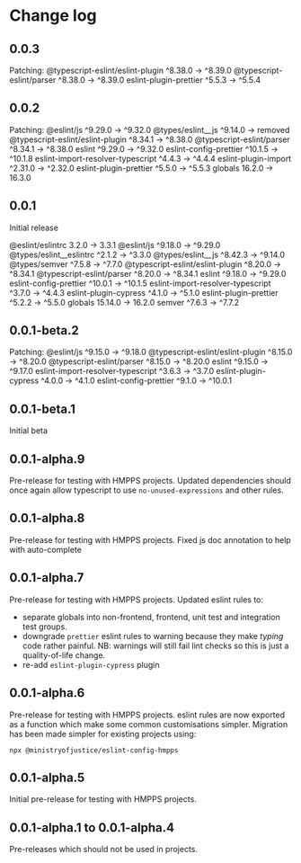 # Change log

## 0.0.3

Patching:
 @typescript-eslint/eslint-plugin   ^8.38.0  →  ^8.39.0
 @typescript-eslint/parser          ^8.38.0  →  ^8.39.0
 eslint-plugin-prettier              ^5.5.3  →   ^5.5.4

## 0.0.2

Patching:
 @eslint/js                         ^9.29.0  →  ^9.32.0
 @types/eslint__js                  ^9.14.0  →  removed
 @typescript-eslint/eslint-plugin   ^8.34.1  →  ^8.38.0
 @typescript-eslint/parser          ^8.34.1  →  ^8.38.0
 eslint                             ^9.29.0  →  ^9.32.0
 eslint-config-prettier             ^10.1.5  →  ^10.1.8
 eslint-import-resolver-typescript   ^4.4.3  →   ^4.4.4
 eslint-plugin-import               ^2.31.0  →  ^2.32.0
 eslint-plugin-prettier              ^5.5.0  →   ^5.5.3
 globals                             16.2.0  →   16.3.0

## 0.0.1

Initial release

 @eslint/eslintrc                     3.2.0  →    3.3.1
 @eslint/js                         ^9.18.0  →  ^9.29.0
 @types/eslint__eslintrc             ^2.1.2  →   ^3.3.0
 @types/eslint__js                  ^8.42.3  →  ^9.14.0
 @types/semver                       ^7.5.8  →   ^7.7.0
 @typescript-eslint/eslint-plugin   ^8.20.0  →  ^8.34.1
 @typescript-eslint/parser          ^8.20.0  →  ^8.34.1
 eslint                             ^9.18.0  →  ^9.29.0
 eslint-config-prettier             ^10.0.1  →  ^10.1.5
 eslint-import-resolver-typescript   ^3.7.0  →   ^4.4.3
 eslint-plugin-cypress               ^4.1.0  →   ^5.1.0
 eslint-plugin-prettier              ^5.2.2  →   ^5.5.0
 globals                            15.14.0  →   16.2.0
 semver                              ^7.6.3  →   ^7.7.2

## 0.0.1-beta.2

Patching:
  @eslint/js                         ^9.15.0  →  ^9.18.0
  @typescript-eslint/eslint-plugin   ^8.15.0  →  ^8.20.0
  @typescript-eslint/parser          ^8.15.0  →  ^8.20.0
  eslint                             ^9.15.0  →  ^9.17.0
  eslint-import-resolver-typescript   ^3.6.3  →   ^3.7.0
  eslint-plugin-cypress               ^4.0.0  →   ^4.1.0
  eslint-config-prettier              ^9.1.0  →  ^10.0.1


## 0.0.1-beta.1

Initial beta

## 0.0.1-alpha.9

Pre-release for testing with HMPPS projects.
Updated dependencies should once again allow typescript to use `no-unused-expressions` and other rules.

## 0.0.1-alpha.8

Pre-release for testing with HMPPS projects.
Fixed js doc annotation to help with auto-complete

## 0.0.1-alpha.7

Pre-release for testing with HMPPS projects.
Updated eslint rules to:

- separate globals into non-frontend, frontend, unit test and integration test groups.
- downgrade `prettier` eslint rules to warning because they make _typing_ code rather painful.
  NB: warnings will still fail lint checks so this is just a quality-of-life change.
- re-add `eslint-plugin-cypress` plugin

## 0.0.1-alpha.6

Pre-release for testing with HMPPS projects.
eslint rules are now exported as a function which make some common customisations simpler.
Migration has been made simpler for existing projects using:

```shell
npx @ministryofjustice/eslint-config-hmpps
```

## 0.0.1-alpha.5

Initial pre-release for testing with HMPPS projects.

## 0.0.1-alpha.1 to 0.0.1-alpha.4

Pre-releases which should not be used in projects.
